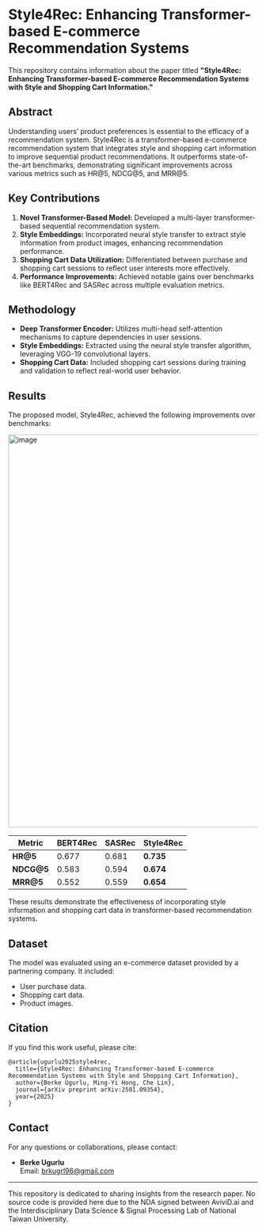 # Style4Rec: Enhancing Transformer-based E-commerce Recommendation Systems

This repository contains information about the paper titled **"Style4Rec: Enhancing Transformer-based E-commerce Recommendation Systems with Style and Shopping Cart Information."**

## Abstract

Understanding users’ product preferences is essential to the efficacy of a recommendation system. Style4Rec is a transformer-based e-commerce recommendation system that integrates style and shopping cart information to improve sequential product recommendations. It outperforms state-of-the-art benchmarks, demonstrating significant improvements across various metrics such as HR@5, NDCG@5, and MRR@5.

## Key Contributions

1. **Novel Transformer-Based Model:** Developed a multi-layer transformer-based sequential recommendation system.
2. **Style Embeddings:** Incorporated neural style transfer to extract style information from product images, enhancing recommendation performance.
3. **Shopping Cart Data Utilization:** Differentiated between purchase and shopping cart sessions to reflect user interests more effectively.
4. **Performance Improvements:** Achieved notable gains over benchmarks like BERT4Rec and SASRec across multiple evaluation metrics.

## Methodology

- **Deep Transformer Encoder:** Utilizes multi-head self-attention mechanisms to capture dependencies in user sessions.
- **Style Embeddings:** Extracted using the neural style transfer algorithm, leveraging VGG-19 convolutional layers.
- **Shopping Cart Data:** Included shopping cart sessions during training and validation to reflect real-world user behavior.

## Results

The proposed model, Style4Rec, achieved the following improvements over benchmarks:

<img width="793" alt="image" src="https://github.com/user-attachments/assets/4b950cdb-22bd-4aad-a43a-4c18b9f06adc" />


| Metric      | BERT4Rec | SASRec | Style4Rec |
|-------------|-----------|--------|-----------|
| **HR@5**    | 0.677     | 0.681  | **0.735** |
| **NDCG@5**  | 0.583     | 0.594  | **0.674** |
| **MRR@5**   | 0.552     | 0.559  | **0.654** |

These results demonstrate the effectiveness of incorporating style information and shopping cart data in transformer-based recommendation systems.

## Dataset

The model was evaluated using an e-commerce dataset provided by a partnering company. It included:
- User purchase data.
- Shopping cart data.
- Product images.

## Citation

If you find this work useful, please cite:

```
@article{ugurlu2025style4rec,
  title={Style4Rec: Enhancing Transformer-based E-commerce Recommendation Systems with Style and Shopping Cart Information},
  author={Berke Ugurlu, Ming-Yi Hong, Che Lin},
  journal={arXiv preprint arXiv:2501.09354},
  year={2025}
}
```

## Contact

For any questions or collaborations, please contact:
- **Berke Ugurlu**  
  Email: brkugrl96@gmail.com

---

This repository is dedicated to sharing insights from the research paper. No source code is provided here due to the NDA signed between AviviD.ai and the Interdisciplinary Data Science & Signal Processing Lab of National Taiwan University.
